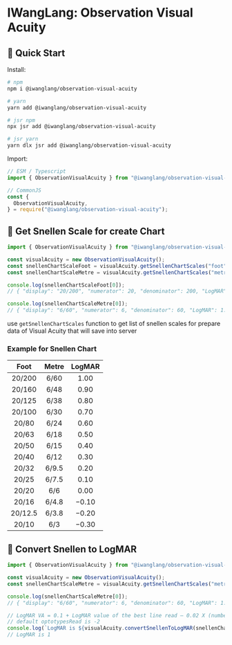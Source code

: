 # IWangLang: Observation Visual Acuity

## 🚀 Quick Start

Install:

```bash
# npm
npm i @iwanglang/observation-visual-acuity

# yarn
yarn add @iwanglang/observation-visual-acuity

# jsr npm
npx jsr add @iwanglang/observation-visual-acuity

# jsr yarn
yarn dlx jsr add @iwanglang/observation-visual-acuity

```

Import:

```js
// ESM / Typescript
import { ObservationVisualAcuity } from "@iwanglang/observation-visual-acuity";

// CommonJS
const {
  ObservationVisualAcuity,
} = require("@iwanglang/observation-visual-acuity");
```

## 🥸 Get Snellen Scale for create Chart

```typescript
import { ObservationVisualAcuity } from "@iwanglang/observation-visual-acuity";

const visualAcuity = new ObservationVisualAcuity();
const snellenChartScaleFoot = visualAcuity.getSnellenChartScales("foot");
const snellenChartScaleMetre = visualAcuity.getSnellenChartScales("metre");

console.log(snellenChartScaleFoot[0]);
// { "display": "20/200", "numerator": 20, "denominator": 200, "LogMAR": 1.00 }

console.log(snellenChartScaleMetre[0]);
// { "display": "6/60", "numerator": 6, "denominator": 60, "LogMAR": 1.00 }
```

use `getSnellenChartScales` function to get list of snellen scales for prepare data of Visual Acuity that will save into server

### Example for Snellen Chart

|  Foot   | Metre | LogMAR |
| :-----: | :---: | :----: |
| 20/200  | 6/60  |  1.00  |
| 20/160  | 6/48  |  0.90  |
| 20/125  | 6/38  |  0.80  |
| 20/100  | 6/30  |  0.70  |
|  20/80  | 6/24  |  0.60  |
|  20/63  | 6/18  |  0.50  |
|  20/50  | 6/15  |  0.40  |
|  20/40  | 6/12  |  0.30  |
|  20/32  | 6/9.5 |  0.20  |
|  20/25  | 6/7.5 |  0.10  |
|  20/20  |  6/6  |  0.00  |
|  20/16  | 6/4.8 | −0.10  |
| 20/12.5 | 6/3.8 | −0.20  |
|  20/10  |  6/3  | −0.30  |

## 🥸 Convert Snellen to LogMAR

```typescript
import { ObservationVisualAcuity } from "@iwanglang/observation-visual-acuity";

const visualAcuity = new ObservationVisualAcuity();
const snellenChartScaleMetre = visualAcuity.getSnellenChartScales("metre");

console.log(snellenChartScaleMetre[0]);
// { "display": "6/60", "numerator": 6, "denominator": 60, "LogMAR": 1.00 }

// LogMAR VA = 0.1 + LogMAR value of the best line read – 0.02 X (number of optotypes read)
// default optotypesRead is -2
console.log(`LogMAR is ${visualAcuity.convertSnellenToLogMAR(snellenChartScaleMetre[0].numerator, snellenChartScaleMetre[0].denominator)}`);
// LogMAR is 1
```
